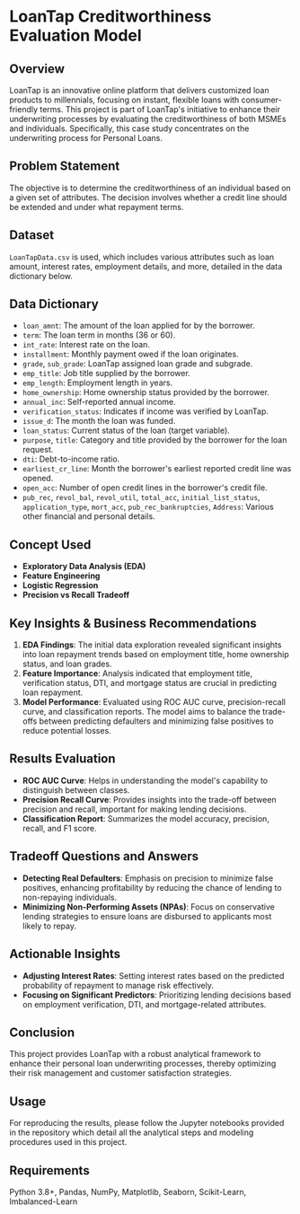 # LoanTap Creditworthiness Evaluation Model

## Overview
LoanTap is an innovative online platform that delivers customized loan products to millennials, focusing on instant, flexible loans with consumer-friendly terms. This project is part of LoanTap's initiative to enhance their underwriting processes by evaluating the creditworthiness of both MSMEs and individuals. Specifically, this case study concentrates on the underwriting process for Personal Loans.

## Problem Statement
The objective is to determine the creditworthiness of an individual based on a given set of attributes. The decision involves whether a credit line should be extended and under what repayment terms.

## Dataset
`LoanTapData.csv` is used, which includes various attributes such as loan amount, interest rates, employment details, and more, detailed in the data dictionary below.

## Data Dictionary
- `loan_amnt`: The amount of the loan applied for by the borrower.
- `term`: The loan term in months (36 or 60).
- `int_rate`: Interest rate on the loan.
- `installment`: Monthly payment owed if the loan originates.
- `grade`, `sub_grade`: LoanTap assigned loan grade and subgrade.
- `emp_title`: Job title supplied by the borrower.
- `emp_length`: Employment length in years.
- `home_ownership`: Home ownership status provided by the borrower.
- `annual_inc`: Self-reported annual income.
- `verification_status`: Indicates if income was verified by LoanTap.
- `issue_d`: The month the loan was funded.
- `loan_status`: Current status of the loan (target variable).
- `purpose`, `title`: Category and title provided by the borrower for the loan request.
- `dti`: Debt-to-income ratio.
- `earliest_cr_line`: Month the borrower's earliest reported credit line was opened.
- `open_acc`: Number of open credit lines in the borrower's credit file.
- `pub_rec`, `revol_bal`, `revol_util`, `total_acc`, `initial_list_status`, `application_type`, `mort_acc`, `pub_rec_bankruptcies`, `Address`: Various other financial and personal details.

## Concept Used
- **Exploratory Data Analysis (EDA)**
- **Feature Engineering**
- **Logistic Regression**
- **Precision vs Recall Tradeoff**

## Key Insights & Business Recommendations
1. **EDA Findings**: The initial data exploration revealed significant insights into loan repayment trends based on employment title, home ownership status, and loan grades.
2. **Feature Importance**: Analysis indicated that employment title, verification status, DTI, and mortgage status are crucial in predicting loan repayment.
3. **Model Performance**: Evaluated using ROC AUC curve, precision-recall curve, and classification reports. The model aims to balance the trade-offs between predicting defaulters and minimizing false positives to reduce potential losses.

## Results Evaluation
- **ROC AUC Curve**: Helps in understanding the model's capability to distinguish between classes.
- **Precision Recall Curve**: Provides insights into the trade-off between precision and recall, important for making lending decisions.
- **Classification Report**: Summarizes the model accuracy, precision, recall, and F1 score.

## Tradeoff Questions and Answers
- **Detecting Real Defaulters**: Emphasis on precision to minimize false positives, enhancing profitability by reducing the chance of lending to non-repaying individuals.
- **Minimizing Non-Performing Assets (NPAs)**: Focus on conservative lending strategies to ensure loans are disbursed to applicants most likely to repay.

## Actionable Insights
- **Adjusting Interest Rates**: Setting interest rates based on the predicted probability of repayment to manage risk effectively.
- **Focusing on Significant Predictors**: Prioritizing lending decisions based on employment verification, DTI, and mortgage-related attributes.

## Conclusion
This project provides LoanTap with a robust analytical framework to enhance their personal loan underwriting processes, thereby optimizing their risk management and customer satisfaction strategies.

## Usage
For reproducing the results, please follow the Jupyter notebooks provided in the repository which detail all the analytical steps and modeling procedures used in this project.

## Requirements
Python 3.8+, Pandas, NumPy, Matplotlib, Seaborn, Scikit-Learn, Imbalanced-Learn
